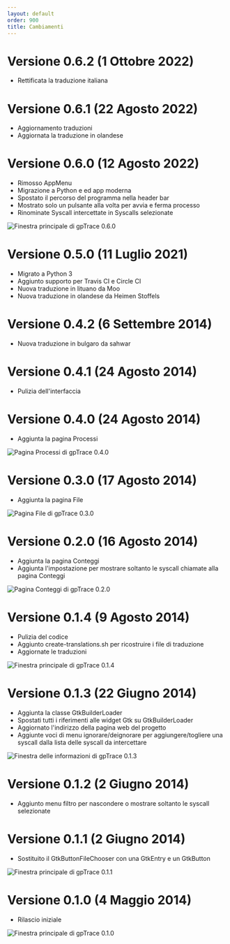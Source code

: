 ```yaml
---
layout: default
order: 900
title: Cambiamenti
---
```

# Versione 0.6.2 (1 Ottobre 2022)

* Rettificata la traduzione italiana

# Versione 0.6.1 (22 Agosto 2022)

* Aggiornamento traduzioni
* Aggiornata la traduzione in olandese

# Versione 0.6.0 (12 Agosto 2022)

* Rimosso AppMenu
* Migrazione a Python e ed app moderna
* Spostato il percorso del programma nella header bar
* Mostrato solo un pulsante alla volta per avvia e ferma processo
* Rinominate Syscall intercettate in Syscalls selezionate

![Finestra principale di gpTrace 0.6.0](/resources/gptrace/archive/v0.6.0/italian/expanded.png)

# Versione 0.5.0 (11 Luglio 2021)

* Migrato a Python 3
* Aggiunto supporto per Travis CI e Circle CI
* Nuova traduzione in lituano da Moo
* Nuova traduzione in olandese da Heimen Stoffels

# Versione 0.4.2 (6 Settembre 2014)

* Nuova traduzione in bulgaro da sahwar

# Versione 0.4.1 (24 Agosto 2014)

* Pulizia dell'interfaccia

# Versione 0.4.0 (24 Agosto 2014)

* Aggiunta la pagina Processi

![Pagina Processi di gpTrace 0.4.0](/resources/gptrace/archive/v0.4.0/italian/processes.png)

# Versione 0.3.0 (17 Agosto 2014)

* Aggiunta la pagina File

![Pagina File di gpTrace 0.3.0](/resources/gptrace/archive/v0.3.0/italian/files.png)

# Versione 0.2.0 (16 Agosto 2014)

* Aggiunta la pagina Conteggi
* Aggiunta l'impostazione per mostrare soltanto le syscall chiamate alla pagina Conteggi

![Pagina Conteggi di gpTrace 0.2.0](/resources/gptrace/archive/v0.2.0/italian/counts.png)

# Versione 0.1.4 (9 Agosto 2014)

* Pulizia del codice
* Aggiunto create-translations.sh per ricostruire i file di traduzione
* Aggiornate le traduzioni

![Finestra principale di gpTrace 0.1.4](/resources/gptrace/archive/v0.1.4/italian/expanded.png)

# Versione 0.1.3 (22 Giugno 2014)

* Aggiunta la classe GtkBuilderLoader
* Spostati tutti i riferimenti alle widget Gtk su GtkBuilderLoader
* Aggiornato l'indirizzo della pagina web del progetto
* Aggiunte voci di menu ignorare/deignorare per aggiungere/togliere una syscall dalla lista delle syscall da intercettare

![Finestra delle informazioni di gpTrace 0.1.3](/resources/gptrace/archive/v0.1.3/italian/about.png)

# Versione 0.1.2 (2 Giugno 2014)

* Aggiunto menu filtro per nascondere o mostrare soltanto le syscall selezionate

# Versione 0.1.1 (2 Giugno 2014)

* Sostituito il GtkButtonFileChooser con una GtkEntry e un GtkButton

![Finestra principale di gpTrace 0.1.1](/resources/gptrace/archive/v0.1.1/italian/main.png)

# Versione 0.1.0 (4 Maggio 2014)

* Rilascio iniziale

![Finestra principale di gpTrace 0.1.0](/resources/gptrace/archive/v0.1.0/italian/main.png)
